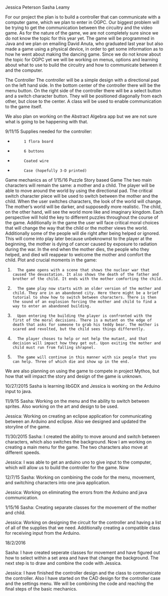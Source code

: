 Jessica Peterson Sasha Leamy

For our project the plan is to build a controller that can communicate with a computer game, which we plan to enter in OGPC. Our biggest problem will be trying to get the communication between the circuitry and the video game. As for the nature of the game, we are not completely sure since we do not know the topic for this year yet. The game will be programmed in Java and we plan on emailing David Anuta, who graduated last year but also made a game using a physical device, in order to get some information as to how he went about making the dancing game. Since we do not know about the topic for OGPC yet we will be working on menus, options and learning about what to use to build the circuitry and how to communicate between it and the computer.
 
The Controller
The controller will be a simple design with a directional pad on the left hand side. In the bottom center of the controller there will be the menu button. On the right side of the controller there will be a select button and a switch character button. They will be positioned diagonally from each other, but close to the center. A class will be used to enable communication to the game itself.
 
We also plan on working on the Abstract Algebra app but we are not sure what is going to be happening with that.
 
9/11/15 Supplies needed for the controller:
-          1 flora board
-          6 buttons
-          Coated wire
-          Case (hopefully 3-D printed)
Game mechanics as of 1/15/16
Puzzle Story based Game
The two main characters will remain the same: a mother and a child. The player will be able to move around the world by using the directional pad. The critical switch character piece will be used to switch between the mother and the child. When the user switches characters, the look of the world will change. The mother’s world will be darker, and supposedly more realistic. The child, on the other hand, will see the world more like and imaginary kingdom. Each perspective will hold the key to different puzzles throughout the course of the game. Additionally in the game the user will face critical moral choices that will change the way that the child or the mother views the world. Additionally some of the people will die right after being helped or ignored. This will come into play later because unbeknownst to the player at the beginning, the mother is dying of cancer caused by exposure to radiation during the war. In the end when the mother dies, the people who they helped, and died will reappear to welcome the mother and comfort the child.
Plot and crucial moments in the game:
1.       The game opens with a scene that shows the nuclear war that caused the devastation. It also shows the death of the father and brother of the child. It ends with the mother comforting the child.
2.       The game play now starts with an older version of the mother and child. They are in an abandoned city. Here there might be a brief tutorial to show how to switch between characters. There is then the sound of an explosion forcing the mother and child to find a way to enter an abandoned building.
3.       Upon entering the building the player is confronted with the first of the moral decisions. There is a mutant on the edge of death that asks for someone to grab his teddy bear. The mother is scared and revolted, but the child sees things differently.
4.       The player choses to help or not help the mutant, and that decision will impact how they get out. Upon exiting the mother and child must run from falling shrapnel.
5.       The game will continue in this manner with six people that you can help. Three of which die and show up in the end.

 We are also planning on using the game to compete in project Mythos, but how that will impact the story and design of the game is unknown.
 
10/27/2015
Sasha is learning libGDX and Jessica is working on the Arduino input to java.

11/9/15
Sasha:
Working on the menu and the ability to switch between sprites. Also working on the art and design to be used.

Jessica:
Working on creating an eclipse application for communicating between an Arduino and eclipse. Also we designed and updated the storyline of the game.

11/30/2015
Sasha:
I created the ability to move around and switch between characters, which also switches the background. Now I am	working on creating a main menu for the game. The two characters also move at different speeds.
 
Jessica:
I was able to get an arduino uno to give input to the computer, which will allow us to build the controller for the 	game. Now
 
12/7/15
Sasha:
Working on combining the code for the menu, movement, and switching characters into one java application.

Jessica:
Working on eliminating the errors from the Arduino and java communication.

1/15/16
Sasha:
Creating separate classes for the movement of the mother and child.

Jessica:
Working on designing the circuit for the controller and having a list of all of the supplies that we need. Additionally creating a compatible class for receiving input from the Arduino.

18/2/2016

Sasha: I have created seperate classes for movement and have figured out how to select within a set area and have that change 
the background. The next step is to draw and combine the code with Jessica.

Jessica: I have finished the controller design and the class to communicate the controller. Also I have started on the CAD design for the controller case and the settings menu. We will be combining the code and reaching the final steps of the basic mechanics.
